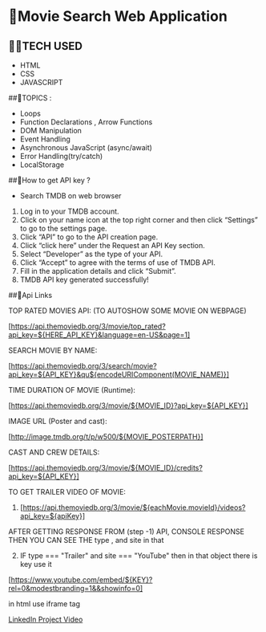# 🎦Movie Search Web Application

## 👨‍💻TECH USED

- HTML
- CSS
- JAVASCRIPT

##🧾TOPICS :

- Loops
- Function Declarations , Arrow Functions
- DOM Manipulation
- Event Handling
- Asynchronous JavaScript (async/await)
- Error Handling(try/catch)
- LocalStorage

##🤔How to get API key ?
- Search TMDB on web browser
1. Log in to your TMDB account.
2. Click on your name icon at the top right corner and then click “Settings” to go to the settings page.
3. Click “API” to go to the API creation page.
4. Click “click here” under the Request an API Key section.
5. Select “Developer” as the type of your API.
6. Click “Accept” to agree with the terms of use of TMDB API.
7. Fill in the application details and click “Submit”.
8. TMDB API key generated successfully!


##🔗Api Links

TOP RATED MOVIES API: (TO AUTOSHOW SOME MOVIE ON WEBPAGE)

[https://api.themoviedb.org/3/movie/top_rated?api_key=${HERE_API_KEY}&language=en-US&page=1]


SEARCH MOVIE BY NAME:

[https://api.themoviedb.org/3/search/movie?api_key=${API_KEY}&qu${encodeURIComponent(MOVIE_NAME)}]


TIME DURATION OF MOVIE (Runtime):

[https://api.themoviedb.org/3/movie/${MOVIE_ID}?api_key=${API_KEY}]

IMAGE URL (Poster and cast):

[http://image.tmdb.org/t/p/w500/${MOVIE_POSTERPATH}]

CAST AND CREW DETAILS:

[https://api.themoviedb.org/3/movie/${MOVIE_ID}/credits?api_key=${API_KEY}]

TO GET TRAILER VIDEO OF MOVIE:

1. [https://api.themoviedb.org/3/movie/${eachMovie.movieId}/videos?api_key=${apiKey}]
   
AFTER GETTING RESPONSE FROM (step -1) API, CONSOLE RESPONSE THEN YOU CAN SEE THE type , and site in that

2. IF type === "Trailer" and site === "YouTube"  then in that object there is key use it
   
[https://www.youtube.com/embed/${KEY}?rel=0&modestbranding=1&&showinfo=0]

in html use iframe tag

[LinkedIn Project Video](https://www.linkedin.com/posts/dhannarapu-vijay-749073342_movie-search-web-app-built-with-html-activity-7342415204070137857-zj7_?utm_source=share&utm_medium=member_android&rcm=ACoAAFXLb2kBbrV3KjOz2tRkd6GDBkCwJo82XqI)

